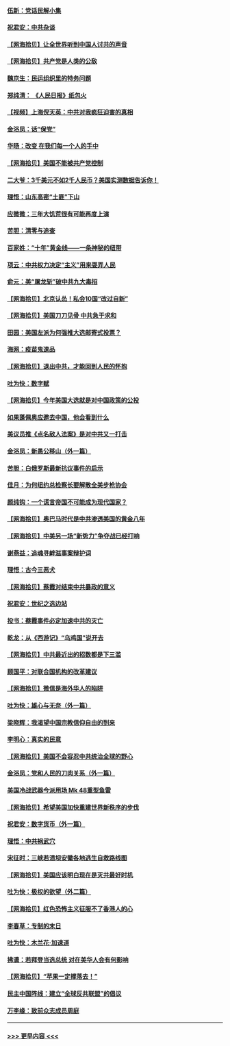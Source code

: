 #### [伍新：党话民解小集](../pages/nsc993/n12366907.md?t=08301602) 
#### [祝君安：中共杂谈](../pages/nsc993/n12366076.md?t=08301602) 
#### [【网海拾贝】让全世界听到中国人讨共的声音](../pages/nsc993/n12365569.md?t=08301602) 
#### [【网海拾贝】共产党是人类的公敌](../pages/nsc993/n12363182.md?t=08301602) 
#### [魏京生：民运组织里的特务问题](../pages/nsc993/n12363010.md?t=08301602) 
#### [郑纯清： 《人民日报》纸包火](../pages/nsc993/n12362706.md?t=08301602) 
#### [【视频】上海倪天英：中共对我疯狂迫害的真相](../pages/nsc993/n12356341.md?t=08301602) 
#### [金浴凤：话“保党”](../pages/nsc993/n12361867.md?t=08301602) 
#### [华旸：改变 在我们每一个人的手中](../pages/nsc993/n12361774.md?t=08301602) 
#### [【网海拾贝】美国不能被共产党控制](../pages/nsc993/n12360271.md?t=08301602) 
#### [二大爷：3千美元不如2千人民币？美国实测数据告诉你！](../pages/nsc993/n12358563.md?t=08301602) 
#### [理悟：山东高密“土匪”下山](../pages/nsc993/n12358535.md?t=08301602) 
#### [应微微：三年大饥荒很有可能再度上演](../pages/nsc993/n12358523.md?t=08301602) 
#### [苦胆：清零与追查](../pages/nsc993/n12358501.md?t=08301602) 
#### [百家姓：“十年”黄金线——一条神秘的纽带](../pages/nsc993/n12358319.md?t=08301602) 
#### [项云：中共权力决定“主义”用来耍弄人民](../pages/nsc993/n12358172.md?t=08301602) 
#### [俞元：美“屠龙斩”破中共九大毒招](../pages/nsc993/n12357822.md?t=08301602) 
#### [【网海拾贝】北京认怂！私会10国“改过自新”](../pages/nsc993/n12357784.md?t=08301602) 
#### [【网海拾贝】美国刀刀见骨 中共急于求和](../pages/nsc993/n12355511.md?t=08301602) 
#### [田园：美国左派为何强推大选邮寄式投票？](../pages/nsc993/n12352963.md?t=08301602) 
#### [海网：疫苗鬼速品](../pages/nsc993/n12354438.md?t=08301602) 
#### [【网海拾贝】退出中共，才能回到人民的怀抱](../pages/nsc993/n12352634.md?t=08301602) 
#### [吐为快：数字赋](../pages/nsc993/n12352317.md?t=08301602) 
#### [【网海拾贝】今年美国大选就是对中国政策的公投](../pages/nsc993/n12350973.md?t=08301602) 
#### [如果蓬佩奥应邀去中国，他会看到什么](../pages/nsc993/n12350945.md?t=08301602) 
#### [美议员推《点名敌人法案》是对中共又一打击](../pages/nsc993/n12350765.md?t=08301602) 
#### [金浴凤：新愚公移山（外一篇）](../pages/nsc993/n12350253.md?t=08301602) 
#### [苦胆：白俄罗斯最新抗议事件的启示](../pages/nsc993/n12349989.md?t=08301602) 
#### [佳月：为何纽约总检察长要解散全美步枪协会](../pages/nsc993/n12349939.md?t=08301602) 
#### [颜纯钩：一个谎言帝国不可能成为现代国家？](../pages/nsc993/n12349898.md?t=08301602) 
#### [【网海拾贝】奥巴马时代是中共渗透美国的黄金八年](../pages/nsc993/n12349284.md?t=08301602) 
#### [【网海拾贝】中美另一场“新势力”争夺战已经打响](../pages/nsc993/n12346998.md?t=08301602) 
#### [谢燕益：追魂寻衅滋事案辩护词](../pages/nsc993/n12346892.md?t=08301602) 
#### [理悟：古今三恶犬](../pages/nsc993/n12345190.md?t=08301602) 
#### [【网海拾贝】蔡霞对结束中共暴政的意义](../pages/nsc993/n12344263.md?t=08301602) 
#### [祝君安：世纪之选边站](../pages/nsc993/n12342382.md?t=08301602) 
#### [投书：蔡霞事件必定加速中共的灭亡](../pages/nsc993/n12341881.md?t=08301602) 
#### [乾龙：从《西游记》“乌鸡国”说开去](../pages/nsc993/n12341690.md?t=08301602) 
#### [【网海拾贝】中共最近出的招数都是下三滥](../pages/nsc993/n12341593.md?t=08301602) 
#### [顾国平：对联合国机构的改革建议](../pages/nsc993/n12339928.md?t=08301602) 
#### [【网海拾贝】微信是海外华人的陷阱](../pages/nsc993/n12338868.md?t=08301602) 
#### [吐为快：雄心与无奈（外一篇）](../pages/nsc993/n12338132.md?t=08301602) 
#### [梁晓辉：我渴望中国宗教信仰自由的到来](../pages/nsc993/n12336657.md?t=08301602) 
#### [李明心：真实的民意](../pages/nsc993/n12336089.md?t=08301602) 
#### [【网海拾贝】美国不会容忍中共统治全球的野心](../pages/nsc993/n12336063.md?t=08301602) 
#### [金浴凤：党和人民的刀肉关系（外一篇）](../pages/nsc993/n12335834.md?t=08301602) 
#### [美国冷战武器今派用场 Mk 48重型鱼雷](../pages/nsc993/n12335354.md?t=08301602) 
#### [【网海拾贝】希望美国加快重建世界新秩序的步伐](../pages/nsc993/n12334224.md?t=08301602) 
#### [祝君安：数字货币（外一篇）](../pages/nsc993/n12334186.md?t=08301602) 
#### [理悟：中共祸武穴](../pages/nsc993/n12333962.md?t=08301602) 
#### [宋征时：三峡若溃坝安徽各地逃生自救路线图](../pages/nsc993/n12332450.md?t=08301602) 
#### [【网海拾贝】美国应该明白现在是灭共最好时机](../pages/nsc993/n12332313.md?t=08301602) 
#### [吐为快：极权的欲望（外二篇）](../pages/nsc993/n12332089.md?t=08301602) 
#### [【网海拾贝】红色恐怖主义征服不了香港人的心](../pages/nsc993/n12329296.md?t=08301602) 
#### [李春草：专制的末日](../pages/nsc993/n12329079.md?t=08301602) 
#### [吐为快：木兰花‧加速道](../pages/nsc993/n12327366.md?t=08301602) 
#### [拂潇：若拜登当选总统 对在美华人会有何影响](../pages/nsc993/n12295996.md?t=08301602) 
#### [【网海拾贝】“苹果一定撑落去！”](../pages/nsc993/n12326784.md?t=08301602) 
#### [民主中国阵线：建立“全球反共联盟”的倡议](../pages/nsc993/n12324177.md?t=08301602) 
#### [万李缘：致前众志成员周庭](../pages/nsc993/n12324635.md?t=08301602) 

----
#### [ >>> 更早内容 <<< ](../indexes/nsc993-earlier.md)
